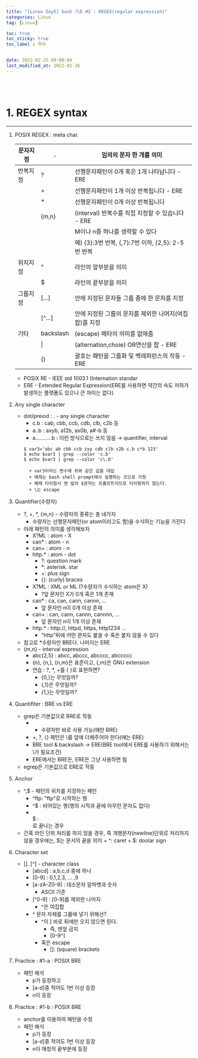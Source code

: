 ```yaml
---
title: "[Linux Day5] bash 기초 #2 : REGEX(regular expression)"
categories: Linux
tag: [Linux]

toc: true
toc_sticky: true
toc_label : 목차


date: 2022-02-25 00:00:04
last_modified_at: 2022-02-26
---
```

<br>
<br>

# 1. REGEX syntax
---
1. POSIX REGEX : meta char.

	|문자지정|.|임의의 문자 한 개를 의미|
	|---|---|---|
	|반복지정|?|선행문자패턴이 0개 혹은 1개 나타납니다 - ERE|
	||+|선행문자패턴이 1개 이상 반복됩니다 - ERE|
	||*|선행문자패턴이 0개 이상 반복됩니다|
	||{m,n}|(interval) 반복수를 직접 지정할 수 있습니다 - ERE|
	|||M이나 n중 하나를 생략할 수 있다|
	|||예) {3}:3번 반복, {,7}:7번 이하, {2,5}: 2-5번 반복|
	|위치지정|^|라인의 앞부분을 의미|
	||$|라인의 끝부분을 의미|
	|그룹지정|[...]|안에 지정된 문자들 그룹 중에 한 문자를 지정|
	||[^...]|안에 지정된 그룹의 문자를 제외한 나머지(여집합)를 지정|
	|기타|backslash|(escape) 메타의 의미를 없애줌|
	||\||(alternation,choie) OR연산을 함 - ERE|
	||()|괄호는 패턴을 그룹화 및 백레퍼런스의 작동 - ERE|

	* POSIX RE - IEEE std 1003.1 (Internation standar
	* ERE - Extended Regular Expression(ERE를 사용하면 약간의 속도 저하가 발생하는 플랫폼도 있으나 큰 차이는 없다)

2. Any single character
	* dot/preiod : . - any single character
		- c.b : cab, cbb, ccb, cdb, clb, c2b 등
		- a..b : axyb, a12b, ax0b, a#-b 등
		- a...........b : 이런 방식으로는 쓰지 않음 → quantifier, interval
		```
		$ var3='abc ab cbb ccb zxy cdb clb c2b c.b c*b 123'
		$ echo $var3 | grep --color 'c.b'
		$ echo $var3 | grep --color 'c\.b'
		```
			+ var3이라는 변수에 위와 같은 값을 대입
			+ 예제는 bash shell prompt에서 실행하는 것으로 가정
			+ 예제 타이핑시 맨 앞의 $문자는 프롬프트이므로 타이핑하지 않는다.
			+ \는 escape
3. Quantifier(수량자)
	* ?, +, *, {m,n} - 수량자의 종류는 총 네가지
		- 수량자는 선행문자패턴(or atom이라고도 함)을 수식하는 기능을 가진다
	* 아래 패턴의 의미를 생각해보자
		- X?ML : atom - X
		- can* : atom - n
		- can+ : atom - n
		- http.* : atom - dot
			+ ?: question mark
			+ *: asterisk. star
			+ +: plus sign
			+ {}: (curly) braces
		- X?ML : XML or ML (?수량자가 수식하는 atom은 X)
			+ ?앞 문자인 X가 0개 혹은 1개 존재
		- can* : ca, can, cann, cannn, ...
			+ 앞 문자인 n이 0개 이상 존재
		- can+ : can, cann, cannn, cannnn, ...
			+ 앞 문자인 n이 1개 이상 존재
		- http.* : http://, httpd, https, http1234 ...
			+ "http"뒤에 어떤 문자도 붙을 수 혹은 붙지 않을 수 있다
	* 참고로 *수량자만 BRE다. 나머지는 ERE
	* {m,n} - interval expression
		- abc{2,5} : abcc, abccc, abcccc, abccccc
		- {n}, {n,}, {n,m}은 표준이고, {,m}은 GNU extension
		- 연습 : ?, *, +를 { }로 표현하면?
			+ {0,}는 무엇일까?
			+ {,1}은 무엇일까?
			+ {1,}는 무엇일까?
4. Quantifiter : BRE vs ERE
	* grep은 기본값으로 BRE로 작동
		- * 수량자만 바로 사용 가능(얘만 BRE)
		- +, ?, {} 패턴은 \를 앞에 더해주어야 한다(얘는 ERE)
		- BRE tool & backslash → ERE(BRE tool에서 ERE를 사용하기 위해서는 \가 필요조건)
		- ERE에서는 BRE든, ERE든 그냥 사용하면 됨
	* egrep은 기본값으로 ERE로 작동
5. Anchor
	* ^,$ - 패턴의 위치를 지정하는 패턴
		- ^ftp: "ftp"로 시작하는 행
		- ^$ : 비어있는 행(행의 시작과 끝에 아무런 문자도 없다)
		- <BR>$ : <BR>로 끝나는 경우
	* 간혹 라인 단위 처리를 하지 않을 경우, 즉 개행문자(newline)단위로 처리하지 않을 경우에는, $는 문서의 끝을 의미
			+ ^: caret
			+ $: doolar sign
6. Character set
	* []. [^] - character class
		- [abcd] : a,b,c,d 중에 하나
		- [0-9] : 0,1,2,3, ... ,9
		- [a-zA-Z0-9] : 대소문자 알파벳과 숫자
			+ ASCII 기준
		- [^0-9] : [0-9]를 제외한 나머지
			+ ^은 여집합
		- ^ 문자 자체를 그룹에 넣기 위해선?
			+ ^이 [ 바로 뒤에만 오지 않으면 된다.
				* 즉, 맨앞 금지
				* [0-9^]
			+ 혹은 escape
				* []: (square) brackets
7. Practice : #1-a : POSIX BRE
	* 패턴 해석
		- p가 등장하고
		- [a-d]중 적어도 1번 이상 등장
		- n이 등장
8. Practice : #1-b : POSIX BRE
	* anchor를 이용하여 패턴을 수정
	* 패턴 해석
		- p가 등장
		- [a-d]중 적어도 1번 이상 등장
		- n이 매칭의 끝부분에 등장

